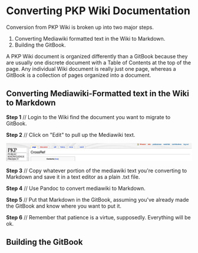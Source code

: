 # Converting PKP Wiki Documentation

Conversion from PKP Wiki is broken up into two major steps. 

1. Converting Mediawiki formatted text in the Wiki to Markdown.
2. Building the GitBook. 

A PKP Wiki document is organized differently than a GitBook because they are usually one discrete document with a Table of Contents at the top of the page. Any individual Wiki document is really just one page, whereas a GitBook is a collection of pages organized into a document. 

## Converting Mediawiki-Formatted text in the Wiki to Markdown

**Step 1** // Login to the Wiki find the document you want to migrate to GitBook.

**Step 2** // Click on "Edit" to pull up the Mediawiki text. 

![Click on "Edit"](https://github.com/AhemNason/pkp-wiki-to-gitbook-migration-documentation/blob/master/images/migration01.png?raw=true)

**Step 3** // Copy whatever portion of the mediawiki text you're converting to Markdown and save it in a text editor as a plain .txt file. 

**Step 4** // Use Pandoc to convert mediawiki to Markdown. 

**Step 5** // Put that Markdown in the GitBook, assuming you've already made the GitBook and know where you want to put it. 

**Step 6** // Remember that patience is a virtue, supposedly. Everything will be ok. 

## Building the GitBook

